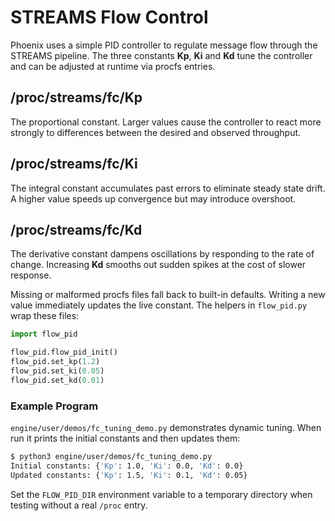 # STREAMS Flow Control

Phoenix uses a simple PID controller to regulate message flow through the STREAMS pipeline. The three constants **Kp**, **Ki** and **Kd** tune the controller and can be adjusted at runtime via procfs entries.

## /proc/streams/fc/Kp
The proportional constant. Larger values cause the controller to react more strongly to differences between the desired and observed throughput.

## /proc/streams/fc/Ki
The integral constant accumulates past errors to eliminate steady state drift. A higher value speeds up convergence but may introduce overshoot.

## /proc/streams/fc/Kd
The derivative constant dampens oscillations by responding to the rate of change. Increasing **Kd** smooths out sudden spikes at the cost of slower response.

Missing or malformed procfs files fall back to built-in defaults. Writing a new value immediately updates the live constant. The helpers in `flow_pid.py` wrap these files:

```python
import flow_pid

flow_pid.flow_pid_init()
flow_pid.set_kp(1.2)
flow_pid.set_ki(0.05)
flow_pid.set_kd(0.01)
```

### Example Program
`engine/user/demos/fc_tuning_demo.py` demonstrates dynamic tuning. When run it prints the initial constants and then updates them:

```sh
$ python3 engine/user/demos/fc_tuning_demo.py
Initial constants: {'Kp': 1.0, 'Ki': 0.0, 'Kd': 0.0}
Updated constants: {'Kp': 1.5, 'Ki': 0.1, 'Kd': 0.05}
```

Set the `FLOW_PID_DIR` environment variable to a temporary directory when testing without a real `/proc` entry.
